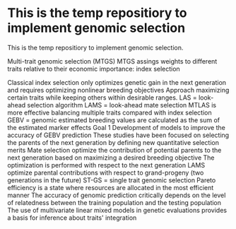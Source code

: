 # This is the temp repositiory to implement genomic selection #

This is the temp repositiory to implement genomic selection.

Multi-trait genomic selection (MTGS)
MTGS assings weights to different traits relative to their economic importance: index selection

Classical index selection only optimizes genetic gain in the next generation and requires optimizing nonlinear breeding objectives
Approach maximizing certain traits while keeping others within desirable ranges.
LAS = look-ahead selection algorithm
LAMS = look-ahead mate selection 
MTLAS is more effective balancing multiple traits compared with index selection
GEBV = genomic estimated breeding values are calculated as the sum of the estimated marker effects
Goal 1
Development of models to improve the accuracy of GEBV prediction
These studies have been focused on selecting the parents of the next generation by defining new quantitative selection merits
Mate selection optimize the contribution of potential parents to the next generation based on maximizing a desired breeding objective
The optimization is performed with respect to the next generation
LAMS optimize parental contributions with respect to grand-progeny (two generations in the future)
ST-GS = single trait genomic selection
Pareto efficiency is a state where resources are allocated in the most efficient manner
The accuracy of genomic prediction critically depends on the level of relatedness between the training population and the testing population
The use of multivariate linear mixed models in genetic evaluations provides a basis for inference about traits' integration
 